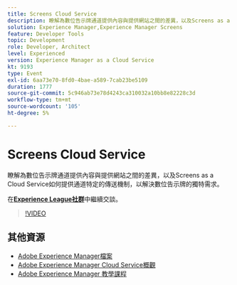 ```yaml
---
title: Screens Cloud Service
description: 瞭解為數位告示牌通道提供內容與提供網站之間的差異，以及Screens as a Cloud Service如何提供通道特定的傳送機制，以解決數位告示牌的獨特需求。
solution: Experience Manager,Experience Manager Screens
feature: Developer Tools
topic: Development
role: Developer, Architect
level: Experienced
version: Experience Manager as a Cloud Service
kt: 9193
type: Event
exl-id: 6aa73e70-8fd0-4bae-a589-7cab23be5109
duration: 1777
source-git-commit: 5c946ab73e78d4243ca310032a10bb8e82228c3d
workflow-type: tm+mt
source-wordcount: '105'
ht-degree: 5%

---
```


# Screens Cloud Service

瞭解為數位告示牌通道提供內容與提供網站之間的差異，以及Screens as a Cloud Service如何提供通道特定的傳送機制，以解決數位告示牌的獨特需求。

在&#x200B;**[Experience League社群](https://adobe.ly/3umX8Be)**&#x200B;中繼續交談。

>[!VIDEO](https://video.tv.adobe.com/v/337885/?quality=12&learn=on&hidetitle=true)

## 其他資源

- [Adobe Experience Manager檔案](https://experienceleague.adobe.com/docs/experience-manager-cloud-service.html?lang=zh-Hant)
- [Adobe Experience Manager Cloud Service概觀](https://experienceleague.adobe.com/docs/experience-manager-cloud-service/overview/home.html?lang=zh-Hant)
- [Adobe Experience Manager 教學課程](https://experienceleague.adobe.com/docs/experience-manager-tutorials.html?lang=zh-Hant)
